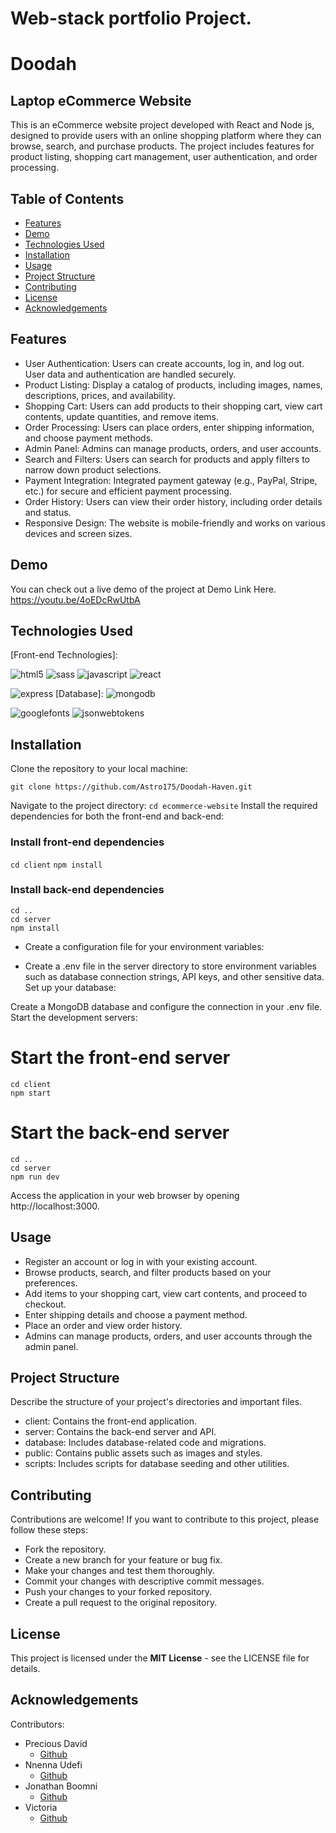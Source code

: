 # Web-stack portfolio Project.
# Doodah
## Laptop eCommerce Website
This is an eCommerce website project developed with React and Node js, designed to provide users with an online shopping platform where they can browse, search, and purchase products. The project includes features for product listing, shopping cart management, user authentication, and order processing.

## Table of Contents
- [Features](#features)
- [Demo](#demo)
- [Technologies Used](#technologies-used)
- [Installation](#installation)
- [Usage](#usage)
- [Project Structure](#project-structure)
- [Contributing](#contributing)
- [License](#license)
- [Acknowledgements](#acknowledgements)

## Features
- User Authentication: Users can create accounts, log in, and log out. User data and authentication are handled securely.
- Product Listing: Display a catalog of products, including images, names, descriptions, prices, and availability.
- Shopping Cart: Users can add products to their shopping cart, view cart contents, update quantities, and remove items.
- Order Processing: Users can place orders, enter shipping information, and choose payment methods.
- Admin Panel: Admins can manage products, orders, and user accounts.
- Search and Filters: Users can search for products and apply filters to narrow down product selections.
- Payment Integration: Integrated payment gateway (e.g., PayPal, Stripe, etc.) for secure and efficient payment processing.
- Order History: Users can view their order history, including order details and status.
- Responsive Design: The website is mobile-friendly and works on various devices and screen sizes.
## Demo
You can check out a live demo of the project at Demo Link Here. https://youtu.be/4oEDcRwUtbA

## Technologies Used
[Front-end Technologies]: 

![html5](https://github.com/Astro175/Doodah-Haven/assets/68693000/6cee35d7-fe6e-44a9-b713-476f911e4a5d)
![sass](https://github.com/Astro175/Doodah-Haven/assets/68693000/c9786c7a-2e5b-4cc7-a677-810a9ee37569)
![javascript](https://github.com/Astro175/Doodah-Haven/assets/68693000/f294ea8a-8769-4ccd-91d5-9191ef5ff9f2)
![react](https://github.com/Astro175/Doodah-Haven/assets/68693000/9ecfda8f-5fba-408c-8aac-16ac5a030d8a)

[Back-end Technologies]: 
![nodedotjs](https://github.com/Astro175/Doodah-Haven/assets/68693000/0ddbe7c0-109d-4ebf-b44e-26d566cfccbb)
![express](https://github.com/Astro175/Doodah-Haven/assets/68693000/f5cbdd0a-9b63-4bcc-9d70-b3422eb75f9f)
[Database]:
![mongodb](https://github.com/Astro175/Doodah-Haven/assets/68693000/c438bf51-ae46-4061-9d36-438a980bf6dc)



[Other Technologies]:
![fontawesome](https://github.com/Astro175/Doodah-Haven/assets/68693000/750a55ee-be5a-49d5-98d0-a99e9181affd)
![googlefonts](https://github.com/Astro175/Doodah-Haven/assets/68693000/3c35c6ae-beb9-48c3-aeb5-c2adae7194bf)
![jsonwebtokens](https://github.com/Astro175/Doodah-Haven/assets/68693000/326b0440-c7f1-438c-b071-2e9ad1ab6bf7)

## Installation
Clone the repository to your local machine:

```git clone https://github.com/Astro175/Doodah-Haven.git```

Navigate to the project directory:
```cd ecommerce-website```
Install the required dependencies for both the front-end and back-end:

### Install front-end dependencies
```cd client```
```npm install```

### Install back-end dependencies
```
cd ..
cd server
npm install
```
- Create a configuration file for your environment variables:

- Create a .env file in the server directory to store environment variables such as database connection strings, API keys, and other sensitive data.
Set up your database:

Create a MongoDB database and configure the connection in your .env file.
Start the development servers:


# Start the front-end server
```
cd client
npm start
```


# Start the back-end server
```
cd ..
cd server
npm run dev
```

Access the application in your web browser by opening http://localhost:3000.

## Usage
* Register an account or log in with your existing account.
* Browse products, search, and filter products based on your preferences.
* Add items to your shopping cart, view cart contents, and proceed to checkout.
* Enter shipping details and choose a payment method.
* Place an order and view order history.
* Admins can manage products, orders, and user accounts through the admin panel.

## Project Structure
Describe the structure of your project's directories and important files.

- client: Contains the front-end application.
- server: Contains the back-end server and API.
- database: Includes database-related code and migrations.
- public: Contains public assets such as images and styles.
- scripts: Includes scripts for database seeding and other utilities.

## Contributing
Contributions are welcome! If you want to contribute to this project, please follow these steps:

- Fork the repository.
- Create a new branch for your feature or bug fix.
- Make your changes and test them thoroughly.
- Commit your changes with descriptive commit messages.
- Push your changes to your forked repository.
- Create a pull request to the original repository.

## License
This project is licensed under the **MIT License** - see the LICENSE file for details.


## Acknowledgements
Contributors:

- Precious David
    - [Github](https://github.com/Astro175)
- Nnenna Udefi
    - [Github](https://github.com/Nnenna-udefi)
- Jonathan Boomni
    - [Github](https://github.com/Boomni)
- Victoria
    - [Github](https://github.com/)
